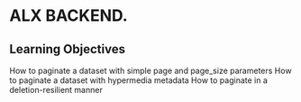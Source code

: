 # ALX BACKEND.

## Learning Objectives

How to paginate a dataset with simple page and page_size parameters
How to paginate a dataset with hypermedia metadata
How to paginate in a deletion-resilient manner
